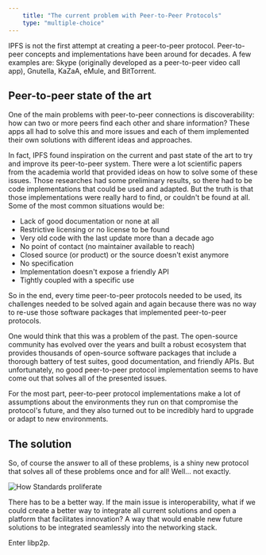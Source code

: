 ```yaml
---
    title: "The current problem with Peer-to-Peer Protocols"
    type: "multiple-choice"
---
```


IPFS is not the first attempt at creating a peer-to-peer protocol. Peer-to-peer concepts and implementations have been around for decades.
A few examples are: Skype (originally developed as a peer-to-peer video call app), Gnutella, KaZaA, eMule, and BitTorrent.

## Peer-to-peer state of the art

One of the main problems with peer-to-peer connections is discoverability: how can two or more peers find each other and share information? These apps all had to solve this and more issues and each of them implemented their own solutions with different ideas and approaches.

In fact, IPFS found inspiration on the current and past state of the art to try and improve its peer-to-peer system.
There were a lot scientific papers from the academia world that provided ideas on how to solve some of these issues. Those researches had some preliminary results, so there had to be code implementations that could be used and adapted.
But the truth is that those implementations were really hard to find, or couldn't be found at all. Some of the most common situations would be:

- Lack of good documentation or none at all
- Restrictive licensing or no license to be found
- Very old code with the last update more than a decade ago
- No point of contact (no maintainer available to reach)
- Closed source (or product) or the source doesn't exist anymore
- No specification
- Implementation doesn't expose a friendly API
- Tightly coupled with a specific use


So in the end, every time peer-to-peer protocols needed to be used, its challenges needed to be solved again and again because there was no way to re-use those software packages that implemented peer-to-peer protocols.

One would think that this was a problem of the past.
The open-source community has evolved over the years and built a robust ecosystem that provides thousands of open-source software packages that include a thorough battery of test suites, good documentation, and friendly APIs.
But unfortunately, no good peer-to-peer protocol implementation seems to have come out that solves all of the presented issues.

For the most part, peer-to-peer protocol implementations make a lot of assumptions about the environments they run on that compromise the protocol's future, and they also turned out to be incredibly hard to upgrade or adapt to new environments.

## The solution

So, of course the answer to all of these problems, is a shiny new protocol that solves all of these problems once and for all! Well... not exactly.

<div class="flex justify-center">
    <img alt="How Standards proliferate" src="https://imgs.xkcd.com/comics/standards.png" />
</div>

There has to be a better way.
If the main issue is interoperability, what if we could create a better way to integrate all current solutions and open a platform that facilitates innovation? A way that would enable new future solutions to be integrated seamlessly into the networking stack.

Enter libp2p.
